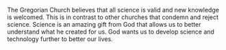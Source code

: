 The Gregorian Church believes that all science is valid and new knowledge is welcomed. This is in contrast to other churches that condemn and reject science. Science is an amazing gift from God that allows us to better understand what he created for us. God wants us to develop science and technology further to better our lives.
